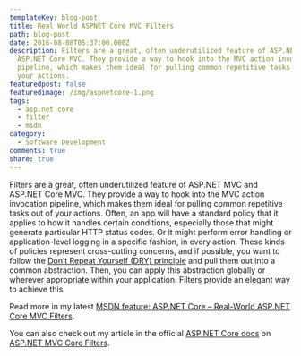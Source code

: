 ```yaml
---
templateKey: blog-post
title: Real World ASPNET Core MVC Filters
path: blog-post
date: 2016-08-08T05:37:00.000Z
description: Filters are a great, often underutilized feature of ASP.NET MVC and
  ASP.NET Core MVC. They provide a way to hook into the MVC action invocation
  pipeline, which makes them ideal for pulling common repetitive tasks out of
  your actions.
featuredpost: false
featuredimage: /img/aspnetcore-1.png
tags:
  - asp.net core
  - filter
  - msdn
category:
  - Software Development
comments: true
share: true
---
```

Filters are a great, often underutilized feature of ASP.NET MVC and ASP.NET Core MVC. They provide a way to hook into the MVC action invocation pipeline, which makes them ideal for pulling common repetitive tasks out of your actions. Often, an app will have a standard policy that it applies to how it handles certain conditions, especially those that might generate particular HTTP status codes. Or it might perform error handling or application-level logging in a specific fashion, in every action. These kinds of policies represent cross-cutting concerns, and if possible, you want to follow the [Don’t Repeat Yourself (DRY) principle](http://deviq.com/don-t-repeat-yourself/) and pull them out into a common abstraction. Then, you can apply this abstraction globally or wherever appropriate within your application. Filters provide an elegant way to achieve this.

Read more in my latest [MSDN feature: ASP.NET Core – Real-World ASP.NET Core MVC Filters](https://msdn.microsoft.com/magazine/mt767699).

You can also check out my article in the official [ASP.NET Core docs](http://docs.asp.net/) on [ASP.NET MVC Core Filters](https://docs.asp.net/en/latest/mvc/controllers/filters.html).
